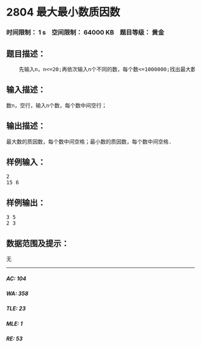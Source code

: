 # 2804 最大最小数质因数   
### 时间限制： 1 s&nbsp;&nbsp;&nbsp;&nbsp;空间限制： 64000 KB&nbsp;&nbsp;&nbsp;&nbsp;题目等级： 黄金  
## 题目描述：  

<pre>
    先输入n，n<=20;再依次输入n个不同的数，每个数<=1000000;找出最大数和最小数，并输出最大最小数的质因数，没有质因数则输出0。
</pre>
  
  
## 输入描述：  

<pre>
数n，空行，输入n个数，每个数中间空行；
</pre>
  
  
## 输出描述：  

<pre>
最大数的质因数，每个数中间空格；最小数的质因数，每个数中间空格.
</pre>
  
  
## 样例输入：  

<pre>
2  
15 6
</pre>
  
  
## 样例输出：  

<pre>
3 5  
2 3
</pre>
  
  
## 数据范围及提示：  

<pre>
无
</pre>
  
  
***  

##### AC: 104  
##### WA: 358  
##### TLE: 23  
##### MLE: 1  
##### RE: 53  
